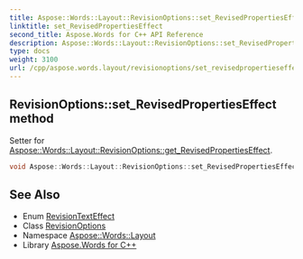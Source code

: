 ```yaml
---
title: Aspose::Words::Layout::RevisionOptions::set_RevisedPropertiesEffect method
linktitle: set_RevisedPropertiesEffect
second_title: Aspose.Words for C++ API Reference
description: Aspose::Words::Layout::RevisionOptions::set_RevisedPropertiesEffect method. Setter for Aspose::Words::Layout::RevisionOptions::get_RevisedPropertiesEffect in C++.
type: docs
weight: 3100
url: /cpp/aspose.words.layout/revisionoptions/set_revisedpropertieseffect/
---
```

## RevisionOptions::set_RevisedPropertiesEffect method


Setter for [Aspose::Words::Layout::RevisionOptions::get_RevisedPropertiesEffect](../get_revisedpropertieseffect/).

```cpp
void Aspose::Words::Layout::RevisionOptions::set_RevisedPropertiesEffect(Aspose::Words::Layout::RevisionTextEffect value)
```

## See Also

* Enum [RevisionTextEffect](../../revisiontexteffect/)
* Class [RevisionOptions](../)
* Namespace [Aspose::Words::Layout](../../)
* Library [Aspose.Words for C++](../../../)
